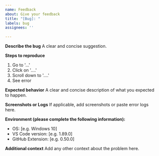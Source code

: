```yaml
---
name: Feedback
about: Give your feedback
title: "[Bug]: "
labels: bug
assignees: ''
 
---
```

 
**Describe the bug**
A clear and concise suggestion.
 
**Steps to reproduce**
1. Go to '...'
2. Click on '....'
3. Scroll down to '....'
4. See error
 
**Expected behavior**
A clear and concise description of what you expected to happen.
 
**Screenshots or Logs**
If applicable, add screenshots or paste error logs here.
 
**Environment (please complete the following information):**
- OS: [e.g. Windows 10]
- VS Code version: [e.g. 1.89.0]
- GitHub Extension: [e.g. 0.50.0]
 
**Additional context**
Add any other context about the problem here.
 
